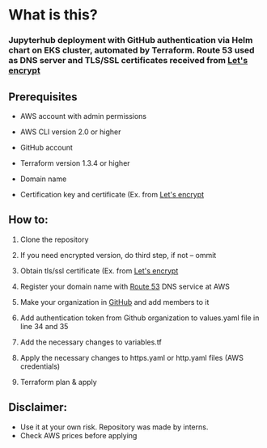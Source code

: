 # What is this?

### Jupyterhub deployment with GitHub authentication via Helm chart on EKS cluster, automated by Terraform. Route 53 used as DNS server and TLS/SSL certificates received from [Let's encrypt](https://letsencrypt.org/) 

## Prerequisites 

* AWS account with admin permissions 

* AWS CLI version 2.0 or higher 

* GitHub account 

* Terraform version 1.3.4 or higher 

* Domain name 

* Certification key and certificate (Ex. from [Let's encrypt](https://letsencrypt.org/) 
 
## How to:

1. Clone the repository  

2. If you need encrypted version, do third step, if not – ommit

3. Obtain tls/ssl certificate (Ex. from [Let's encrypt](https://letsencrypt.org/)

4. Register your domain name with [Route 53](https://aws.amazon.com/route53/) DNS service at AWS

5. Make your organization in [GitHub](https://github.com) and add members to it

6. Add authentication token from Github organization to values.yaml file in line 34 and 35

7. Add the necessary changes to variables.tf

8. Apply the necessary changes to https.yaml or http.yaml files (AWS credentials)

9. Terraform plan & apply

## Disclaimer:

* Use it at your own risk. Repository was made by interns.
* Check AWS prices before applying